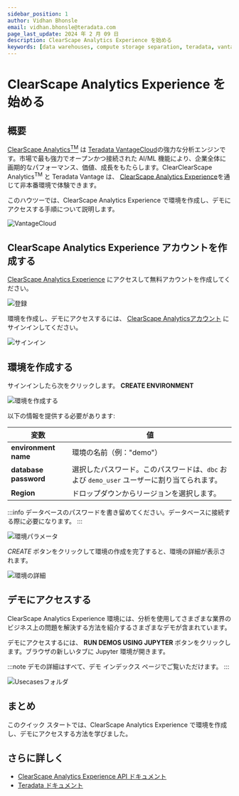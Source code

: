 ```yaml
---
sidebar_position: 1
author: Vidhan Bhonsle
email: vidhan.bhonsle@teradata.com
page_last_update: 2024 年 2 月 09 日
description: ClearScape Analytics Experience を始める
keywords: [data warehouses, compute storage separation, teradata, vantage, cloud data platform, business intelligence, enterprise analytics, jupyter, teradatasql, ipython-sql, clearscape, csae]
---
```


# ClearScape Analytics Experience を始める

## 概要

[ClearScape Analytics<sup>TM</sup>](https://www.teradata.com/platform/clearscape-analytics) は [Teradata VantageCloud](https://www.teradata.com/platform/vantagecloud)の強力な分析エンジンです。市場で最も強力でオープンかつ接続された AI/ML 機能により、企業全体に画期的なパフォーマンス、価値、成長をもたらします。ClearClearScape Analytics<sup>TM</sup> と Teradata Vantage は、 [ClearScape Analytics Experience](https://www.teradata.com/experience)を通じて非本番環境で体験できます。

このハウツーでは、ClearScape Analytics Experience で環境を作成し、デモにアクセスする手順について説明します。

![VantageCloud](../../images/VantageCloud.png)
  
## ClearScape Analytics Experience アカウントを作成する

 [ClearScape Analytics Experience](https://www.teradata.com/experience) にアクセスして無料アカウントを作成してください。

![登録](../../images/csae_register.png)

環境を作成し、デモにアクセスするには、 [ClearScape Analyticsアカウント](https://clearscape.teradata.com/sign-in) にサインインしてください。

![サインイン](../../images/csae_signin.png)

## 環境を作成する

サインインしたら次をクリックします。 **CREATE ENVIRONMENT**

![環境を作成する](../../images/csae_create_env.png)

以下の情報を提供する必要があります:

| 変数             | 値                                                                 |
|----------------------|-----------------------------------------------------------------------|
| **environment name** | 環境の名前（例："demo"）                              |
| **database password**| 選択したパスワード。このパスワードは、`dbc` および  `demo_user` ユーザーに割り当てられます。 |
| **Region**           | ドロップダウンからリージョンを選択します。                                     |


:::info
データベースのパスワードを書き留めてください。データベースに接続する際に必要になります。
:::

![環境パラメータ](../../images/csae_env_params.png)

*CREATE* ボタンをクリックして環境の作成を完了すると、環境の詳細が表示されます。

![環境の詳細](../../images/csae_env_details.png)

## デモにアクセスする

ClearScape Analytics Experience 環境には、分析を使用してさまざまな業界のビジネス上の問題を解決する方法を紹介するさまざまなデモが含まれています。 

デモにアクセスするには、 **RUN DEMOS USING JUPYTER** ボタンをクリックします。ブラウザの新しいタブに Jupyter 環境が開きます。 

:::note
デモの詳細はすべて、デモ インデックス ページでご覧いただけます。
:::

![Usecasesフォルダ](../../images/csae_jupyter.png)


## まとめ

このクイック スタートでは、ClearScape Analytics Experience で環境を作成し、デモにアクセスする方法を学びました。

## さらに詳しく

* [ClearScape Analytics Experience API ドキュメント](https://api.clearscape.teradata.com/api-docs/)
* [Teradata ドキュメント](https://docs.teradata.com/)

